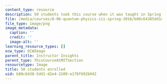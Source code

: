 ```yaml
---
content_type: resource
description: 50 students took this course when it was taught in Spring 2016.
file: /media/courses/8-06-quantum-physics-iii-spring-2016/b80c64385dd1d2e43209e178f692b942_50.png
file_type: image/png
image_metadata:
  caption: ''
  credit: ''
  image-alt: ''
learning_resource_types: []
ocw_type: OCWImage
parent_title: Instructor Insights
parent_type: ThisCourseAtMITSection
resourcetype: Image
title: 50 students enrolled
uid: b80c6438-5dd1-d2e4-3209-e178f692b942
---
```


